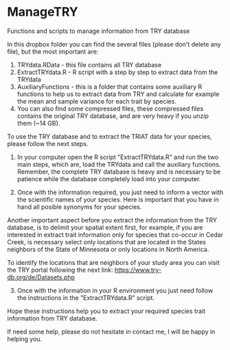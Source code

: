 # ManageTRY
Functions and scripts to manage information from TRY database

In this dropbox folder you can find the several files (please don't delete any file), but the most important are:

1. TRYdata.RData - this file contains all TRY database
2. ExtractTRYdata.R - R script with a step by step to extract data from the TRYdata
3. AuxiliaryFunctions - this is a folder that contains some auxiliary R functions to help us to extract data from TRY and calculate for example the mean and sample variance for each trait by species.
4. You can also find some compressed files, these compressed files contains the original TRY database, and are very heavy if you unzip them (~14 GB).

To use the TRY database and to extract the TRIAT data for your species, please follow the next steps.

1. In your computer open the R script "ExtractTRYdata.R" and run the two main steps, which are, load the TRYdata and call the auxiliary functions. Remember, the complete TRY database is heavy and is necessary to be patience while the database completely load into your computer.

2. Once with the information required, you just need to inform a vector with the scientific names of your species. Here is important that you have in hand all posible synonyms for your species. 

Another important aspect before you extract the information from the TRY database, is to delimit your spatial extent first, for example, if you are interested in extract trait information only for species that co-occur in Cedar Creek, is necessary select only locations that are located in the States neighbors of the State of Minnesota or only locations in North America.

To identify the locations that are neighbors of your study area you can visit the TRY portal following the next link: https://www.try-db.org/de/Datasets.php

3. Once with the information in your R environment you just need follow the instructions in the "ExtractTRYdata.R" script.

Hope these instructions help you to extract your required species trait information from TRY database.

If need some help, please do not hesitate in contact me, I will be happy in helping you.
